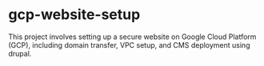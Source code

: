 # gcp-website-setup
This project involves setting up a secure website on Google Cloud Platform (GCP), including domain transfer, VPC setup, and CMS deployment using drupal.
